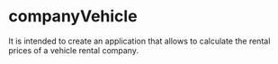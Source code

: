 # companyVehicle
It is intended to create an application that allows to calculate the rental prices of a vehicle rental company.

